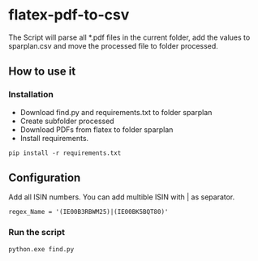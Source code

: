 # flatex-pdf-to-csv
    
The Script will parse all *.pdf files in the current folder, add the values to sparplan.csv and move the processed file to folder processed.

## How to use it
### Installation
* Download find.py and requirements.txt to folder sparplan
* Create subfolder processed
* Download PDFs from flatex to folder sparplan
* Install requirements.

``` pip install -r requirements.txt ```

## Configuration
Add all ISIN numbers. You can add multible ISIN with | as separator.
    
    regex_Name = '(IE00B3RBWM25)|(IE00BK5BQT80)'
    
### Run the script
    python.exe find.py
    

